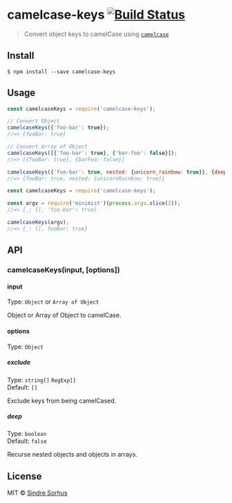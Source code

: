 # camelcase-keys [![Build Status](https://travis-ci.org/sindresorhus/camelcase-keys.svg?branch=master)](https://travis-ci.org/sindresorhus/camelcase-keys)

> Convert object keys to camelCase using [`camelcase`](https://github.com/sindresorhus/camelcase)


## Install

```
$ npm install --save camelcase-keys
```


## Usage

```js
const camelcaseKeys = require('camelcase-keys');

// Convert Object
camelcaseKeys({'foo-bar': true});
//=> {fooBar: true}

// Convert Array of Object
camelcaseKeys([{'foo-bar': true}, {'bar-foo': false}]);
//=> [{fooBar: true}, {barFoo: false}]

camelcaseKeys({'foo-bar': true, nested: {unicorn_rainbow: true}}, {deep: true});
//=> {fooBar: true, nested: {unicornRainbow: true}}
```

```js
const camelcaseKeys = require('camelcase-keys');

const argv = require('minimist')(process.argv.slice(2));
//=> {_: [], 'foo-bar': true}

camelcaseKeys(argv);
//=> {_: [], fooBar: true}
```


## API

### camelcaseKeys(input, [options])

#### input

Type: `Object` or `Array of Object`

Object or Array of Object to camelCase.

#### options

Type: `Object`

##### exclude

Type: `string[]` `RegExp[]`<br>
Default: `[]`

Exclude keys from being camelCased.

##### deep

Type: `boolean`<br>
Default: `false`

Recurse nested objects and objects in arrays.


## License

MIT © [Sindre Sorhus](https://sindresorhus.com)
